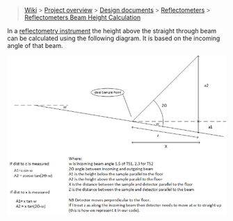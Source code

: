 > [Wiki](Home) > [Project overview](Project-Overview) > [Design documents](Design-Documents) > [Reflectometers](Reflectometers) > [Reflectometers Beam Height Calculation](Reflectometers-Beam-Height-Calc)

In a [reflectometry instrument](Reflectometers) the height above the straight through beam can be calculated using the following diagram. It is based on the incoming angle of that beam. 

![Image](reflectometers/Non-small_angle_approx.png)

